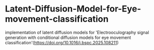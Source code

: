# Latent-Diffusion-Model-for-Eye-movement-classification
implementation of latent diffusion models for 'Electrooculography signal generation with conditional diffusion models for eye movement classification'(https://doi.org/10.1016/j.bspc.2025.108211)
